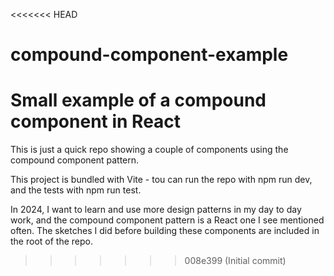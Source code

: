 <<<<<<< HEAD
# compound-component-example
Small example of a compound component in React
=======
This is just a quick repo showing a couple of components using the compound component pattern.

This project is bundled with Vite - tou can run the repo with npm run dev, and the tests with npm run test.

In 2024, I want to learn and use more design patterns in my day to day work, and the compound component pattern is a React one I see mentioned often.
The sketches I did before building these components are included in the root of the repo.
>>>>>>> 008e399 (Initial commit)

